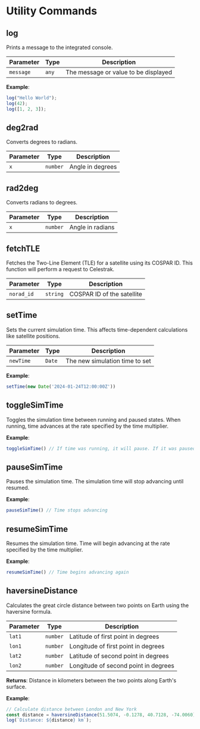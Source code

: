 # Utility Commands

## log

Prints a message to the integrated console.

| Parameter | Type     | Description                           |
|-----------|----------|---------------------------------------|
| `message` | `any`    | The message or value to be displayed  |

**Example**:
```js
log("Hello World");
log(42);
log([1, 2, 3]);
```

## deg2rad

 Converts degrees to radians.

 | Parameter | Type     | Description         |
 |-----------|----------|---------------------|
 | `x`       | `number` | Angle in degrees    |

 ## rad2deg

 Converts radians to degrees.

 | Parameter | Type     | Description         |
 |-----------|----------|---------------------|
 | `x`       | `number` | Angle in radians    |

 ## fetchTLE

 Fetches the Two-Line Element (TLE) for a satellite using its COSPAR ID. This
function will perform a request to Celestrak.

 | Parameter   | Type     | Description                    |
 |-------------|----------|--------------------------------|
 | `norad_id`  | `string` | COSPAR ID of the satellite     |

 ## setTime

 Sets the current simulation time. This affects time-dependent calculations like
satellite positions.

 | Parameter   | Type     | Description                          |
 |-------------|----------|--------------------------------------|
 | `newTime`   | `Date`   | The new simulation time to set       |

 **Example**:
 ```js
 setTime(new Date('2024-01-24T12:00:00Z'))
 ```

## toggleSimTime

Toggles the simulation time between running and paused states. When running, time advances at the rate specified by the time multiplier.

**Example**:
```js
toggleSimTime() // If time was running, it will pause. If it was paused, it will resume.
```

## pauseSimTime

Pauses the simulation time. The simulation time will stop advancing until resumed.

**Example**:
```js
pauseSimTime() // Time stops advancing
```

## resumeSimTime

Resumes the simulation time. Time will begin advancing at the rate specified by the time multiplier.

**Example**:
```js
resumeSimTime() // Time begins advancing again
```

## haversineDistance

Calculates the great circle distance between two points on Earth using the haversine formula.

| Parameter | Type     | Description                           |
|-----------|----------|---------------------------------------|
| `lat1`    | `number` | Latitude of first point in degrees    |
| `lon1`    | `number` | Longitude of first point in degrees   |
| `lat2`    | `number` | Latitude of second point in degrees   |
| `lon2`    | `number` | Longitude of second point in degrees  |

**Returns**: Distance in kilometers between the two points along Earth's surface.

**Example**:
```js
// Calculate distance between London and New York
const distance = haversineDistance(51.5074, -0.1278, 40.7128, -74.0060);
log(`Distance: ${distance} km`);
```

